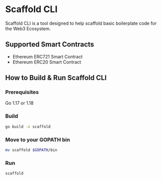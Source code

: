 # Scaffold CLI
Scaffold CLI is a tool designed to help scaffold basic boilerplate code for the Web3 Ecosystem.
## Supported Smart Contracts

- Ethereum ERC721 Smart Contract
- Ethereum ERC20 Smart Contract
## How to Build & Run Scaffold CLI

### Prerequisites
Go 1.17 or 1.18

### Build
```bash
go build -o scaffold
```

### Move to your GOPATH bin
```bash
mv scaffold $GOPATH/bin
```

### Run
```bash
scaffold
```